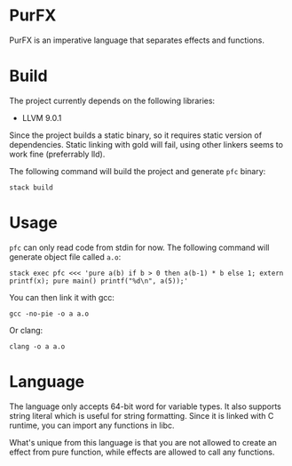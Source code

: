 # PurFX

PurFX is an imperative language that separates effects and functions.

# Build

The project currently depends on the following libraries:
- LLVM 9.0.1

Since the project builds a static binary, so it requires static version of
dependencies. Static linking with gold will fail, using other linkers seems to
work fine (preferrably lld).

The following command will build the project and generate `pfc` binary:
```
stack build
```

# Usage

`pfc` can only read code from stdin for now. The following command will generate object file called `a.o`:

```
stack exec pfc <<< 'pure a(b) if b > 0 then a(b-1) * b else 1; extern printf(x); pure main() printf("%d\n", a(5));'
```

You can then link it with gcc:

```
gcc -no-pie -o a a.o
```

Or clang:
```
clang -o a a.o
```

# Language

The language only accepts 64-bit word for variable types. It also supports
string literal which is useful for string formatting. Since it is linked with C
runtime, you can import any functions in libc.

What's unique from this language is that you are not allowed to create an
effect from pure function, while effects are allowed to call any functions.
